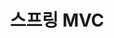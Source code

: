 ---
title: "스프링 MVC" # 카테고리 이름
layout: category
permalink: /categories/spring-mvc/ # url
author_profile: true
taxonomy: Spring-MVC
sidebar:
    nav: "categories"
---